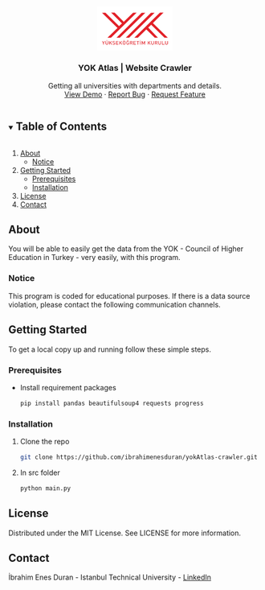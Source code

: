 <br />
<p align="center">
  <a href="https://github.com/ibrahimenesduran/yokAtlas-crawler">
    <img src="images/yokLogo.png" alt="Logo" width="150">
  </a>

  <h3 align="center">YOK Atlas | Website Crawler</h3>

  <p align="center">
    Getting all universities with departments and details.
  <br />
    <a href="https://github.com/ibrahimenesduran/yokAtlas-crawler">View Demo</a>
    ·
    <a href="https://github.com/ibrahimenesduran/yokAtlas-crawler/issues">Report Bug</a>
    ·
    <a href="https://github.com/ibrahimenesduran/yokAtlas-crawler/issues">Request Feature</a>
  </p>
</p>

<details open="open">
  <summary><h2 style="display: inline-block">Table of Contents</h2></summary>
  <ol>
    <li>
      <a href="#about">About</a>
      <ul>
        <li><a href="#notice">Notice</a></li>
      </ul>
    </li>
    <li>
      <a href="#getting-started">Getting Started</a>
      <ul>
        <li><a href="#prerequisites">Prerequisites</a></li>
        <li><a href="#installation">Installation</a></li>
      </ul>
    </li>
    <li><a href="#license">License</a></li>
    <li><a href="#contact">Contact</a></li>
  </ol>
</details>


## About

You will be able to easily get the data from the YOK - Council of Higher Education in Turkey - very easily, with this program.

### Notice

This program is coded for educational purposes. If there is a data source violation, please contact the following communication channels.

## Getting Started

To get a local copy up and running follow these simple steps.

### Prerequisites

* Install requirement packages
  ```sh
  pip install pandas beautifulsoup4 requests progress
  ```

### Installation

1. Clone the repo
   ```sh
   git clone https://github.com/ibrahimenesduran/yokAtlas-crawler.git
   ```
2. In src folder
   ```sh
   python main.py
   ```

## License

Distributed under the MIT License. See LICENSE for more information.

## Contact

İbrahim Enes Duran - Istanbul Technical University - [LinkedIn](https://linkedin.com/in/ibrahimenesduran)
